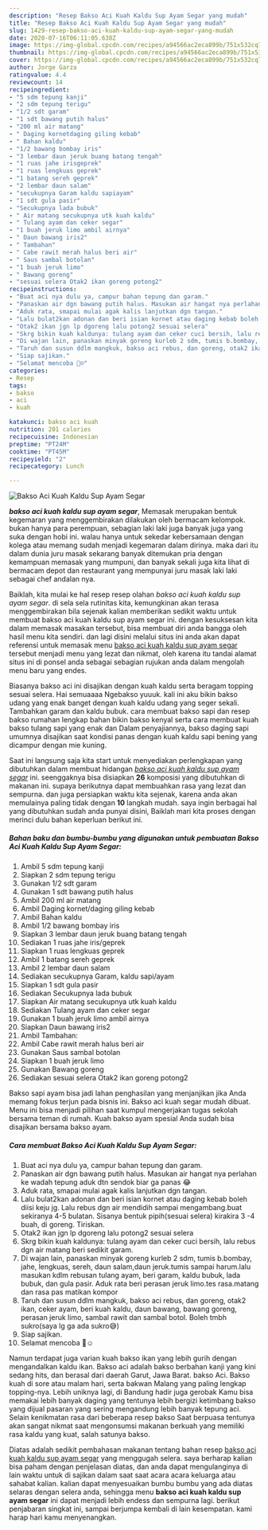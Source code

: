```yaml
---
description: "Resep Bakso Aci Kuah Kaldu Sup Ayam Segar yang mudah"
title: "Resep Bakso Aci Kuah Kaldu Sup Ayam Segar yang mudah"
slug: 1429-resep-bakso-aci-kuah-kaldu-sup-ayam-segar-yang-mudah
date: 2020-07-16T06:11:05.638Z
image: https://img-global.cpcdn.com/recipes/a94566ac2eca899b/751x532cq70/bakso-aci-kuah-kaldu-sup-ayam-segar-foto-resep-utama.jpg
thumbnail: https://img-global.cpcdn.com/recipes/a94566ac2eca899b/751x532cq70/bakso-aci-kuah-kaldu-sup-ayam-segar-foto-resep-utama.jpg
cover: https://img-global.cpcdn.com/recipes/a94566ac2eca899b/751x532cq70/bakso-aci-kuah-kaldu-sup-ayam-segar-foto-resep-utama.jpg
author: Jorge Garza
ratingvalue: 4.4
reviewcount: 14
recipeingredient:
- "5 sdm tepung kanji"
- "2 sdm tepung terigu"
- "1/2 sdt garam"
- "1 sdt bawang putih halus"
- "200 ml air matang"
- " Daging kornetdaging giling kebab"
- " Bahan kaldu"
- "1/2 bawang bombay iris"
- "3 lembar daun jeruk buang batang tengah"
- "1 ruas jahe irisgeprek"
- "1 ruas lengkuas geprek"
- "1 batang sereh geprek"
- "2 lembar daun salam"
- "secukupnya Garam kaldu sapiayam"
- "1 sdt gula pasir"
- "Secukupnya lada bubuk"
- " Air matang secukupnya utk kuah kaldu"
- " Tulang ayam dan ceker segar"
- "1 buah jeruk limo ambil airnya"
- " Daun bawang iris2"
- " Tambahan"
- " Cabe rawit merah halus beri air"
- " Saus sambal botolan"
- "1 buah jeruk limo"
- " Bawang goreng"
- "sesuai selera Otak2 ikan goreng potong2"
recipeinstructions:
- "Buat aci nya dulu ya, campur bahan tepung dan garam."
- "Panaskan air dgn bawang putih halus. Masukan air hangat nya perlahan ke wadah tepung aduk dtn sendok biar ga panas 😂"
- "Aduk rata, smapai mulai agak kalis lanjutkan dgn tangan."
- "Lalu bulat2kan adonan dan beri isian kornet atau daging kebab boleh diisi keju jg. Lalu rebus dgn air mendidih sampai mengambang.buat sekiranya 4-5 bulatan. Sisanya bentuk pipih(sesuai selera) kirakira 3 -4 buah, di goreng. Tiriskan."
- "Otak2 ikan jgn lp dgoreng lalu potong2 sesuai selera"
- "Skrg bikin kuah kaldunya: tulang ayam dan ceker cuci bersih, lalu rebus dgn air matang beri sedikit garam."
- "Di wajan lain, panaskan minyak goreng kurleb 2 sdm, tumis b.bombay, jahe, lengkuas, sereh, daun salam,daun jeruk.tumis sampai harum.lalu masukan kdlm rebusan tulang ayam, beri garam, kaldu bubuk, lada bubuk, dan gula pasir. Aduk rata beri perasan jeruk limo.tes rasa.matang dan rasa pas matikan kompor"
- "Taruh dan susun ddlm mangkuk, bakso aci rebus, dan goreng, otak2 ikan, ceker ayam, beri kuah kaldu, daun bawang, bawang goreng, perasan jeruk limo, sambal rawit dan sambal botol. Boleh tmbh sukro(saya lg ga ada sukro😅)"
- "Siap sajikan."
- "Selamat mencoba 🙏☺️"
categories:
- Resep
tags:
- bakso
- aci
- kuah

katakunci: bakso aci kuah 
nutrition: 201 calories
recipecuisine: Indonesian
preptime: "PT24M"
cooktime: "PT45M"
recipeyield: "2"
recipecategory: Lunch

---
```



![Bakso Aci Kuah Kaldu Sup Ayam Segar](https://img-global.cpcdn.com/recipes/a94566ac2eca899b/751x532cq70/bakso-aci-kuah-kaldu-sup-ayam-segar-foto-resep-utama.jpg)

<b><i>bakso aci kuah kaldu sup ayam segar</i></b>, Memasak merupakan bentuk kegemaran yang menggembirakan dilakukan oleh bermacam kelompok. bukan hanya para perempuan, sebagian laki laki juga banyak juga yang suka dengan hobi ini. walau hanya untuk sekedar kebersamaan dengan kolega atau memang sudah menjadi kegemaran dalam dirinya. maka dari itu dalam dunia juru masak sekarang banyak ditemukan pria dengan kemampuan memasak yang mumpuni, dan banyak sekali juga kita lihat di bermacam depot dan restaurant yang mempunyai juru masak laki laki sebagai chef andalan nya.

Baiklah, kita mulai ke hal resep resep olahan <i>bakso aci kuah kaldu sup ayam segar</i>. di sela sela rutinitas kita, kemungkinan akan terasa menggembirakan bila sejenak kalian memberikan sedikit waktu untuk membuat bakso aci kuah kaldu sup ayam segar ini. dengan kesuksesan kita dalam memasak masakan tersebut, bisa membuat diri anda bangga oleh hasil menu kita sendiri. dan lagi disini melalui situs ini anda akan dapat referensi untuk memasak menu <u>bakso aci kuah kaldu sup ayam segar</u> tersebut menjadi menu yang lezat dan nikmat, oleh karena itu tandai alamat situs ini di ponsel anda sebagai sebagian rujukan anda dalam mengolah menu baru yang endes.

Biasanya bakso aci ini disajikan dengan kuah kaldu serta beragam topping sesuai selera. Hai semuaaaa Ngebakso yuuuk. kali ini aku bikin bakso udang yang enak banget dengan kuah kaldu udang yang seger sekali. Tambahkan garam dan kaldu bubuk. cara membuat bakso sapi dan resep bakso rumahan lengkap bahan bikin bakso kenyal serta cara membuat kuah bakso tulang sapi yang enak dan Dalam penyajiannya, bakso daging sapi umumnya disajikan saat kondisi panas dengan kuah kaldu sapi bening yang dicampur dengan mie kuning.


Saat ini langsung saja kita start untuk menyediakan perlengkapan yang dibutuhkan dalam membuat hidangan <u><i>bakso aci kuah kaldu sup ayam segar</i></u> ini. seenggaknya bisa disiapkan <b>26</b> komposisi yang dibutuhkan di makanan ini. supaya berikutnya dapat membuahkan rasa yang lezat dan sempurna. dan juga persiapkan waktu kita sejenak, karena anda akan memulainya paling tidak dengan <b>10</b> langkah mudah. saya ingin berbagai hal yang dibutuhkan sudah anda punyai disini, Baiklah mari kita proses dengan merinci dulu bahan keperluan berikut ini.

<!--inarticleads1-->

##### Bahan baku dan bumbu-bumbu yang digunakan untuk pembuatan Bakso Aci Kuah Kaldu Sup Ayam Segar:

1. Ambil 5 sdm tepung kanji
1. Siapkan 2 sdm tepung terigu
1. Gunakan 1/2 sdt garam
1. Gunakan 1 sdt bawang putih halus
1. Ambil 200 ml air matang
1. Ambil  Daging kornet/daging giling kebab
1. Ambil  Bahan kaldu
1. Ambil 1/2 bawang bombay iris
1. Siapkan 3 lembar daun jeruk buang batang tengah
1. Sediakan 1 ruas jahe iris/geprek
1. Siapkan 1 ruas lengkuas geprek
1. Ambil 1 batang sereh geprek
1. Ambil 2 lembar daun salam
1. Sediakan secukupnya Garam, kaldu sapi/ayam
1. Siapkan 1 sdt gula pasir
1. Sediakan Secukupnya lada bubuk
1. Siapkan  Air matang secukupnya utk kuah kaldu
1. Sediakan  Tulang ayam dan ceker segar
1. Gunakan 1 buah jeruk limo ambil airnya
1. Siapkan  Daun bawang iris2
1. Ambil  Tambahan:
1. Ambil  Cabe rawit merah halus beri air
1. Gunakan  Saus sambal botolan
1. Siapkan 1 buah jeruk limo
1. Gunakan  Bawang goreng
1. Sediakan sesuai selera Otak2 ikan goreng potong2


Bakso sapi ayam bisa jadi lahan penghasilan yang menjanjikan jika Anda memang fokus terjun pada bisnis ini. Bakso aci kuah segar mudah dibuat. Menu ini bisa menjadi pilihan saat kumpul mengerjakan tugas sekolah bersama teman di rumah. Kuah bakso ayam spesial Anda sudah bisa disajikan bersama bakso ayam. 

<!--inarticleads2-->

##### Cara membuat Bakso Aci Kuah Kaldu Sup Ayam Segar:

1. Buat aci nya dulu ya, campur bahan tepung dan garam.
1. Panaskan air dgn bawang putih halus. Masukan air hangat nya perlahan ke wadah tepung aduk dtn sendok biar ga panas 😂
1. Aduk rata, smapai mulai agak kalis lanjutkan dgn tangan.
1. Lalu bulat2kan adonan dan beri isian kornet atau daging kebab boleh diisi keju jg. Lalu rebus dgn air mendidih sampai mengambang.buat sekiranya 4-5 bulatan. Sisanya bentuk pipih(sesuai selera) kirakira 3 -4 buah, di goreng. Tiriskan.
1. Otak2 ikan jgn lp dgoreng lalu potong2 sesuai selera
1. Skrg bikin kuah kaldunya: tulang ayam dan ceker cuci bersih, lalu rebus dgn air matang beri sedikit garam.
1. Di wajan lain, panaskan minyak goreng kurleb 2 sdm, tumis b.bombay, jahe, lengkuas, sereh, daun salam,daun jeruk.tumis sampai harum.lalu masukan kdlm rebusan tulang ayam, beri garam, kaldu bubuk, lada bubuk, dan gula pasir. Aduk rata beri perasan jeruk limo.tes rasa.matang dan rasa pas matikan kompor
1. Taruh dan susun ddlm mangkuk, bakso aci rebus, dan goreng, otak2 ikan, ceker ayam, beri kuah kaldu, daun bawang, bawang goreng, perasan jeruk limo, sambal rawit dan sambal botol. Boleh tmbh sukro(saya lg ga ada sukro😅)
1. Siap sajikan.
1. Selamat mencoba 🙏☺️


Namun terdapat juga varian kuah bakso ikan yang lebih gurih dengan mengandalkan kaldu ikan. Bakso aci adalah bakso berbahan kanji yang kini sedang hits, dan berasal dari daerah Garut, Jawa Barat. bakso Aci. Bakso kuah di sore atau malam hari, serta bakwan Malang yang paling lengkap topping-nya. Lebih uniknya lagi, di Bandung hadir juga gerobak Kamu bisa memakai lebih banyak daging yang tentunya lebih bergizi ketimbang bakso yang dijual pasaran yang sering mengandung lebih banyak tepung aci. Selain kenikmatan rasa dari beberapa resep bakso Saat berpuasa tentunya akan sangat nikmat saat mengonsumsi makanan berkuah yang memiliki rasa kaldu yang kuat, salah satunya bakso. 

Diatas adalah sedikit pembahasan makanan tentang bahan resep <u>bakso aci kuah kaldu sup ayam segar</u> yang menggugah selera. saya berharap kalian bisa paham dengan penjelasan diatas, dan anda dapat mengulanginya di lain waktu untuk di sajikan dalam saat saat acara acara keluarga atau sahabat kalian. kalian dapat menyesuaikan bumbu bumbu yang ada diatas selaras dengan selera anda, sehingga menu <b>bakso aci kuah kaldu sup ayam segar</b> ini dapat menjadi lebih endess dan sempurna lagi. berikut penjabaran singkat ini, sampai berjumpa kembali di lain kesempatan. kami harap hari kamu menyenangkan.
